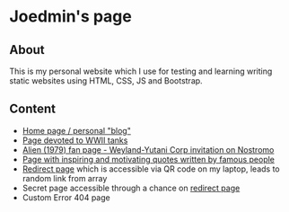 # Joedmin's page
## About
This is my personal website which I use for testing and learning writing static websites using HTML, CSS, JS and Bootstrap. 

## Content
* [Home page / personal "blog"](https://joedmin580.github.io/)
* [Page devoted to WWII tanks](https://joedmin580.github.io/TanksPage/tanks.html)
* [Alien (1979) fan page - Weyland-Yutani Corp invitation on Nostromo](https://joedmin580.github.io/AlienPage/alien.html)
* [Page with inspiring and motivating quotes written by famous people](https://joedmin580.github.io/QuotesPage/quotes.html)
* [Redirect page](https://joedmin580.github.io/Redirect/redirect.html) which is accessible via QR code on my laptop, leads to random link from array
* Secret page accessible through a chance on [redirect page](https://joedmin580.github.io/Redirect/redirect.html)
* Custom Error 404 page 